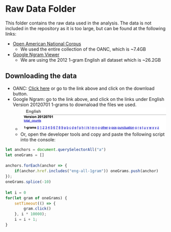# Raw Data Folder

This folder contains the raw data used in the analysis. The data is not included in the repository as it is too large, but can be found at the following links:

- [Open American National Corpus](https://anc.org/data/oanc/)
  - We used the entire collection of the OANC, which is ~7.4GB
- [Google Ngram Viewer](http://storage.googleapis.com/books/ngrams/books/datasetsv2.html)
  - We are using the 2012 1-gram English all dataset which is ~26.2GB

## Downloading the data
- OANC: [Click here](https://anc.org/data/oanc/download/) or go to the link above and click on the download button.
- Google Ngram: go to the link above, and click on the links under English Version 20120701 1-grams to downaload the files we used.
  - ![Image of the links to click](ngram-download-img.png)
  - Or, open the developer tools and copy and paste the following script into the console:
```js
let anchors = document.querySelectorAll("a")
let oneGrams = []

anchors.forEach(anchor => {
    if(anchor.href.includes("eng-all-1gram")) oneGrams.push(anchor)
}); 
oneGrams.splice(-10)

let i = 0
for(let gram of oneGrams) { 
    setTimeout(() => { 
        gram.click() 
    }, i * 10000); 
    i = i + 1; 
}
```